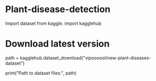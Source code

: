 # Plant-disease-detection
Import dataset from kaggle.
import kagglehub

# Download latest version
path = kagglehub.dataset_download("vipoooool/new-plant-diseases-dataset")

print("Path to dataset files:", path)
